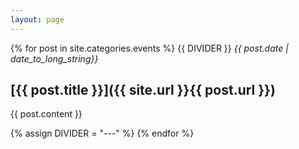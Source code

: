 ```yaml
---
layout: page
---
```

<!-- title: Python Events at Cal (OLD, SO NOT SHOWING UP IN NAV BAR) 
 -->
{% for post in site.categories.events %}
  {{ DIVIDER }}
  *{{ post.date | date_to_long_string}}*

## [{{ post.title }}]({{ site.url }}{{ post.url }})

  {{ post.content }}

  {% assign DIVIDER = "---" %}
{% endfor %}


